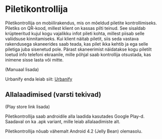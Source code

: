 Piletikontrollija
=============
Piletikontrollija on mobiilirakendus, mis on mõeldud piletite kontrollimiseks.
Piletiks on QR-kood, millest klient on kassas pilti teinud. See sisaldab krüpteeritud kujul kogu vajalikku
infot pileti kohta, millest piisab selle valiidsuse kinnitamiseks. 
Kui klient näitab piletit, siis seda vastava rakendusega skaneerides saab teada, kas pilet ikka kehtib ja ega
selle piletiga juba sisenetud pole. Pärast skaneerimist näidatakse kogu piletilt loetud info telefoni ekraanile,
mille põhjal saab kontrollija otsustada, kas inimene sisse lasta või mitte.

(Manuaal lisada)

Urbanify enda leiab siit: [Urbanify](https://bitbucket.org/urban-team/urbanify)

Allalaadimised (varsti tekivad)
--------------

(Play store link lisada)

Piletikontrollija saab androidile alla laadida kasutades Google Play-d.
Saadaval on ka .apk variant, mille leiab allalaadimiste alt.

Piletikontrollija nõuab vähemalt Android 4.2 (Jelly Bean) olemasolu.